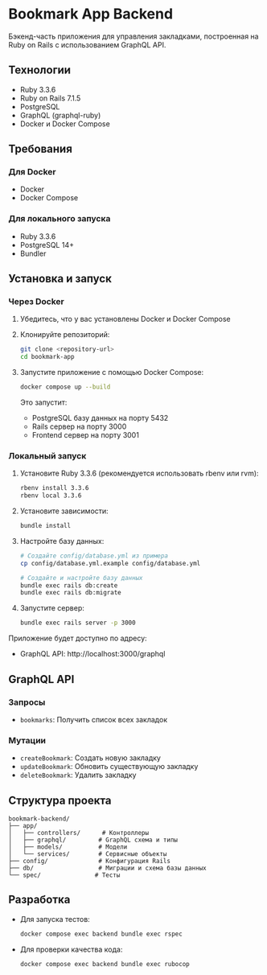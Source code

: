 # Bookmark App Backend

Бэкенд-часть приложения для управления закладками, построенная на Ruby on Rails с использованием GraphQL API.

## Технологии

- Ruby 3.3.6
- Ruby on Rails 7.1.5
- PostgreSQL
- GraphQL (graphql-ruby)
- Docker и Docker Compose

## Требования

### Для Docker
- Docker
- Docker Compose

### Для локального запуска
- Ruby 3.3.6
- PostgreSQL 14+
- Bundler

## Установка и запуск

### Через Docker

1. Убедитесь, что у вас установлены Docker и Docker Compose

2. Клонируйте репозиторий:
   ```bash
   git clone <repository-url>
   cd bookmark-app
   ```

3. Запустите приложение с помощью Docker Compose:
   ```bash
   docker compose up --build
   ```

   Это запустит:
   - PostgreSQL базу данных на порту 5432
   - Rails сервер на порту 3000
   - Frontend сервер на порту 3001

### Локальный запуск

1. Установите Ruby 3.3.6 (рекомендуется использовать rbenv или rvm):
   ```bash
   rbenv install 3.3.6
   rbenv local 3.3.6
   ```

2. Установите зависимости:
   ```bash
   bundle install
   ```

3. Настройте базу данных:
   ```bash
   # Создайте config/database.yml из примера
   cp config/database.yml.example config/database.yml
   
   # Создайте и настройте базу данных
   bundle exec rails db:create
   bundle exec rails db:migrate
   ```

4. Запустите сервер:
   ```bash
   bundle exec rails server -p 3000
   ```

Приложение будет доступно по адресу:
- GraphQL API: http://localhost:3000/graphql

## GraphQL API

### Запросы

- `bookmarks`: Получить список всех закладок

### Мутации

- `createBookmark`: Создать новую закладку
- `updateBookmark`: Обновить существующую закладку
- `deleteBookmark`: Удалить закладку

## Структура проекта

```
bookmark-backend/
├── app/
│   ├── controllers/      # Контроллеры
│   ├── graphql/         # GraphQL схема и типы
│   ├── models/          # Модели
│   └── services/        # Сервисные объекты
├── config/              # Конфигурация Rails
├── db/                  # Миграции и схема базы данных
└── spec/               # Тесты
```

## Разработка

- Для запуска тестов:
  ```bash
  docker compose exec backend bundle exec rspec
  ```

- Для проверки качества кода:
  ```bash
  docker compose exec backend bundle exec rubocop
  ```
